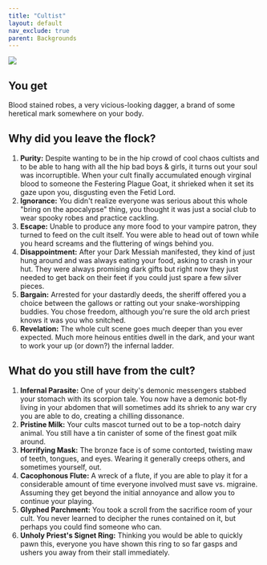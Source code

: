 ```yaml
---
title: "Cultist"
layout: default
nav_exclude: true
parent: Backgrounds
---
```


![](https://aboleth-overlords.com/wp-content/uploads/2020/06/cultist.jpg)

## You get

Blood stained robes, a very vicious-looking dagger, a brand of some heretical mark somewhere on your body.

## Why did you leave the flock?

1. **Purity:** Despite wanting to be in the hip crowd of cool chaos cultists and to be able to hang with all the hip bad boys & girls, it turns out your soul was incorruptible. When your cult finally accumulated enough virginal blood to someone the Festering Plague Goat, it shrieked when it set its gaze upon you, disgusting even the Fetid Lord.
2. **Ignorance:** You didn't realize everyone was serious about this whole "bring on the apocalypse" thing, you thought it was just a social club to wear spooky robes and practice cackling.
3. **Escape:** Unable to produce any more food to your vampire patron, they turned to feed on the cult itself. You were able to head out of town while you heard screams and the fluttering of wings behind you.
4. **Disappointment:** After your Dark Messiah manifested, they kind of just hung around and was always eating your food, asking to crash in your hut. They were always promising dark gifts but right now they just needed to get back on their feet if you could just spare a few silver pieces.
5. **Bargain:** Arrested for your dastardly deeds, the sheriff offered you a choice between the gallows or ratting out your snake-worshipping buddies. You chose freedom, although you're sure the old arch priest knows it was you who snitched.
6. **Revelation:** The whole cult scene goes much deeper than you ever expected. Much more heinous entities dwell in the dark, and your want to work your up (or down?) the infernal ladder.

## What do you still have from the cult?

1. **Infernal Parasite:** One of your deity's demonic messengers stabbed your stomach with its scorpion tale. You now have a demonic bot-fly living in your abdomen that will sometimes add its shriek to any war cry you are able to do, creating a chilling dissonance.
2. **Pristine Milk:** Your cults mascot turned out to be a top-notch dairy animal. You still have a tin canister of some of the finest goat milk around.
3. **Horrifying Mask:** The bronze face is of some contorted, twisting maw of teeth, tongues, and eyes. Wearing it generally creeps others, and sometimes yourself, out.
4. **Cacophonous Flute:** A wreck of a flute, if you are able to play it for a considerable amount of time everyone involved must save vs. migraine. Assuming they get beyond the initial annoyance and allow you to continue your playing.
5. **Glyphed Parchment:** You took a scroll from the sacrifice room of your cult. You never learned to decipher the runes contained on it, but perhaps you could find someone who can.
6. **Unholy Priest's Signet Ring:** Thinking you would be able to quickly pawn this, everyone you have shown this ring to so far gasps and ushers you away from their stall immediately.
